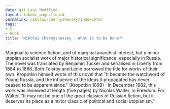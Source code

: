 ```yaml
---
date: git Last Modified
layout: libdoc_page.liquid
permalink: nikolai-chernyshevsky/index.html
tags:
- C
- book
title: "Nikolai Chernyshevsky - What is to be Done?"
---
```


Marginal to science fiction, and of marginal anarchist  interest, but a minor utopian socialist work of major historical significance,  especially in Russia. The novel was translated by Benjamin Tucker and serialised  in Liberty from 1884 to 1886. Both Tolstoy and Lenin borrowed the title  for works of their own. Kropotkin himself wrote of this novel that "It became  the watchword of Young Russia, and the influence of the ideas it propagated has  never ceased to be apparent since." (Kropotkin 1899)
 
In December 1982, this work was reviewed at length (five  pages) by Nicolas Walter, in   Freedom. For Walter, "It may not be one of the great classics of Russian  fiction, but it deserves its place as a minor classic of political and social  utopianism."